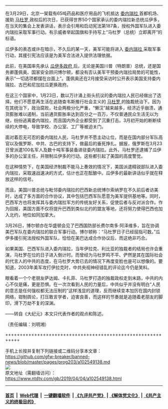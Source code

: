 ### 
------------------------

<div class="post_content" itemprop="articleBody">
 <p>
  在3月29日，北京一架载有65吨药品和医疗用品的飞机抵达
  <a href="https://www.ntdtv.com/gb/委内瑞拉.htm">
   委内瑞拉
  </a>
  首都机场、援助
  <a href="https://www.ntdtv.com/gb/马杜罗.htm">
   马杜罗
  </a>
  政权后的次日，已获得世界50个国家承认的委内瑞拉新总统瓜伊多，在当天的集会上发表讲话，表示会引用和启动宪法第187条，授权外国军队进入委内瑞拉采取军事行动。有示威者举起国旗和手持写上“马杜罗（总统）立即离开”的标语。
 </p>
 <p>
  瓜伊多的表态或许在暗示，不久后的某一天，美军可能将进入
  <a href="https://www.ntdtv.com/gb/委内瑞拉.htm">
   委内瑞拉
  </a>
  采取军事行动，其援引宪法应该是为美军合法进入提供法理依据。
 </p>
 <p>
  此前，在美国率先承认
  <a href="https://www.ntdtv.com/gb/瓜伊多政府.htm">
   瓜伊多政府
  </a>
  后，无论是美国川普（特朗普）总统，还是国务卿蓬佩奥、国家安全顾问博尔顿，都没有否认美军干预委内瑞拉局势的可能性，表示“一切选项都摆在台面上”。蓬佩奥还在2月接受采访时公开表示美国支持委内瑞拉、古巴和尼加拉瓜更换政府。
 </p>
 <p>
  在这三个国家中，1月23日，数以万计涌上街头抗议的委内瑞拉人民已经做出了选择。他们不愿意再生活在追随查韦斯推行社会主义的
  <a href="https://www.ntdtv.com/gb/马杜罗.htm">
   马杜罗
  </a>
  的独裁统治下。因为在其统治下，政治腐败，社会两极分化严重，“懒汉”越来越多，经济近乎崩溃，通货膨胀难以遏制，当前通货膨胀率达到百分之一百万，不仅普通民众生活无以为继，纷纷逃离委内瑞拉，而且国内外企业都受到了沉重打击。3月初开始的断断续续的大停电，导致学校、办公室、工厂等被迫关门。
 </p>
 <p>
  面对着忍无可忍的委内瑞拉人民，马杜罗并不愿主动让位，而是在国内部分军队高官以及俄罗斯、中共、古巴的支持下，做最后的垂死挣扎。据报，俄罗斯在3月23日曾派遣100名军人及数十吨军事装备进驻委内瑞拉。此外，马杜罗还逮捕了瓜伊多的办公室主任，并限制瓜伊多的行动。这些都引起了美国的高度警觉。
 </p>
 <p>
  在这种情势下，在美国经济制裁不能马上奏效的情况下，美国派遣精锐部队进入委内瑞拉，采取速战速决的方式，估计也正在酝酿中。瓜伊多的最新讲话似乎就在释放这样的信号。
 </p>
 <p>
  而且，美国川普总统与毗邻委内瑞拉的巴西新总统博尔索纳罗在不久前后者访美时，达成了多方面的合作协议，其中包括巴西军队愿意为美军提供基地等。同时，巴西军方也将发挥其与委内瑞拉军方的传统友好关系，促使后者与反对派合作。作为回报，美国方面不仅将提升巴西到类似北约的盟友等地，还将努力使得巴西也加入北约，地位如同加拿大。
 </p>
 <p>
  3月26日，博尔顿亦在华盛顿会见了巴西国防部长费尔南多·阿泽维多，旨在协调美巴军队在委内瑞拉的联合军事行动。博尔顿称：“马杜罗日子已经屈指可数。”瓜伊多援引宪法授权外国军队，恰恰在美巴达成合作协议后，而这绝非巧合。
 </p>
 <p>
  如果美国、巴西军队进入委内瑞拉，当年伊拉克、利比亚的独裁者的结局也许会重演，马杜罗在位的日子进入倒计时。而曾经为马杜罗鸣不平、俨然是其在国际社会的代言人的中共的态度，在马杜罗大势已去的情况下再度变脸也是可以想像的。要知道，2003年美军攻打伊拉克时，中共央视神经错乱的评论迄今仍是笑料。
 </p>
 <p>
  眼看着一个个老朋友萨达姆、卡扎菲、马杜罗打造的独裁政权走到末路，中共的内心不仅是痛，更是恐惧。在一次次看到人民的力量后，中共似乎并没有明白“人民的意志是任何强权都无法压制的”这样浅显的道理，反而继续变本加厉在国内封锁网络，钳制舆论，打压敢言学者，迫害良善，而这样的节奏就是追随着老朋友的脚印，滑下万劫不复的深渊。
 </p>
 <p>
  ——转自《大纪元》本文只代表作者的观点和陈述。
 </p>
 <p>
  （责任编辑：刘明湘）
 </p>
 <div class="single_ad">
 </div>
</div>

+++++++++++++++++++++++++++++++++++++++++++++++++++++++++++<br/><br/>
手机上长按并复制下列链接或二维码分享本文章：<br/>
https://github.com/gfw-breaker/banned-news/blob/master/pages/prog203/a102549138.md <br/>
<a href='https://github.com/gfw-breaker/banned-news/blob/master/pages/prog203/a102549138.md'><img src='https://github.com/gfw-breaker/banned-news/blob/master/pages/prog203/a102549138.md.png'/></a> <br/>
原文地址（需翻墙访问）：https://www.ntdtv.com/gb/2019/04/04/a102549138.html


------------------------
#### [首页](https://github.com/gfw-breaker/banned-news/blob/master/README.md) &nbsp;|&nbsp; [Web代理](https://github.com/labour-camp/helloworld) &nbsp;|&nbsp; [一键翻墙软件](https://github.com/gfw-breaker/nogfw/blob/master/README.md) &nbsp;| [《九评共产党》](https://github.com/gfw-breaker/9ping.md/blob/master/README.md#九评之一评共产党是什么) | [《解体党文化》](https://github.com/gfw-breaker/jtdwh.md/blob/master/README.md) | [《共产主义的终极目的》](https://github.com/gfw-breaker/gczydzjmd.md/blob/master/README.md)

